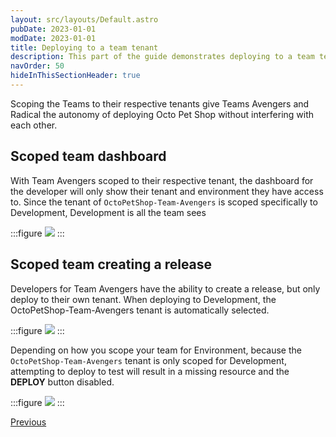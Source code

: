 ```yaml
---
layout: src/layouts/Default.astro
pubDate: 2023-01-01
modDate: 2023-01-01
title: Deploying to a team tenant
description: This part of the guide demonstrates deploying to a team tenant
navOrder: 50
hideInThisSectionHeader: true
---
```


Scoping the Teams to their respective tenants give Teams Avengers and Radical the autonomy of deploying Octo Pet Shop without interfering with each other.

## Scoped team dashboard
With Team Avengers scoped to their respective tenant, the dashboard for the developer will only show their tenant and environment they have access to.  Since the tenant of `OctoPetShop-Team-Avengers` is scoped specifically to Development, Development is all the team sees

:::figure
![](/docs/tenants/guides/multi-tenant-teams/images/team-avengers-dashboard.png)
:::

## Scoped team creating a release

Developers for Team Avengers have the ability to create a release, but only deploy to their own tenant.  When deploying to Development, the OctoPetShop-Team-Avengers tenant is automatically selected.

:::figure
![](/docs/tenants/guides/multi-tenant-teams/images/team-avengers-deploy.png)
:::

Depending on how you scope your team for Environment, because the `OctoPetShop-Team-Avengers` tenant is only scoped for Development, attempting to deploy to test will result in a missing resource and the **DEPLOY** button disabled.

:::figure
![](/docs/tenants/guides/multi-tenant-teams/images/team-avengers-deploy-to-test.png)
:::

<span><a class="button btn-secondary" href="/docs/tenants/guides/multi-tenant-teams/assign-team-userrole-to-tenant">Previous</a></span>